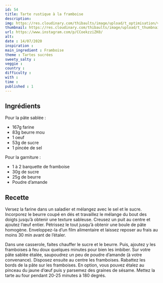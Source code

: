 ```yaml
---
id: 54
title: Tarte rustique à la framboise
description: 
img: https://res.cloudinary.com/thibaults/image/upload/t_optimisation/v1600460952/Recipes/20200714_tarte_framboise.jpg
thumbnail: https://res.cloudinary.com/thibaults/image/upload/t_thumbnail_josie/v1600460952/Recipes/20200714_tarte_framboise.jpg
url: https://www.instagram.com/p/CCoekzziZK0/
alt: 
date : 14/07/2020
inspiration :
main_ingredient : Framboise
theme : Tartes sucrées
sweety_salty : 
veggie : 
country :
difficulty :
with : 
time : 
published : 1
---
```


## Ingrédients
Pour la pâte sablée :
 - 167g farine
 - 83g beurre mou
 - 1 oeuf
 - 53g de sucre
 - 1 pincée de sel

Pour la garniture :
 - 1 à 2 barquette de framboise
 - 30g de sucre
 - 25g de beurre
 - Poudre d’amande

## Recette
Versez la farine dans un saladier et mélangez avec le sel et le sucre. Incorporez le beurre coupé en dés et travaillez le mélange du bout des doigts jusqu’à obtenir une texture sableuse. Creusez un puit au centre et ajoutez l’œuf entier. Pétrissez le tout jusqu’à obtenir une boule de pâte homogène. Enveloppez-la d’un film alimentaire et laissez reposer au frais au moins 30 min avant de l’étaler.

Dans une casserole, faites chauffer le sucre et le beurre. Puis, ajoutez y les framboises à feu doux quelques minutes pour bien les imbiber. Sur votre pâte sablée étalée, saupoudrez un peu de poudre d’amande (à votre convenance). Disposez ensuite au centre les framboises. Rabattez les bords de la pâte sur les framboises. En option, vous pouvez étalez au pinceau du jaune d’œuf puis y parsemez des graines de sésame. Mettez la tarte au four pendant 20-25 minutes à 180 degrés.